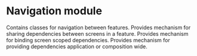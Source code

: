 # Navigation module
Contains classes for navigation between features. Provides mechanism for sharing dependencies
between screens in a feature. Provides mechanism for binding screen scoped dependencies.
Provides mechanism for providing dependencies application or composition wide.